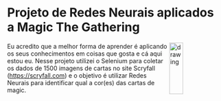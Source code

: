 # Projeto de Redes Neurais aplicados a Magic The Gathering

<img src="https://cdn.cardsrealm.com/images/uploads/1591925567.jpeg" alt="drawing" align="right" width="25%"  height="120"/>

Eu acredito que a melhor forma de aprender é aplicando os seus conhecimentos em coisas que gosta e cá aqui estou eu. Nesse projeto utilizei o Selenium para coletar os dados de 1500 imagens de cartas no site Scryfall (https://scryfall.com) e o objetivo é utilizar Redes Neurais para identificar qual a cor(es) das cartas de magic.
